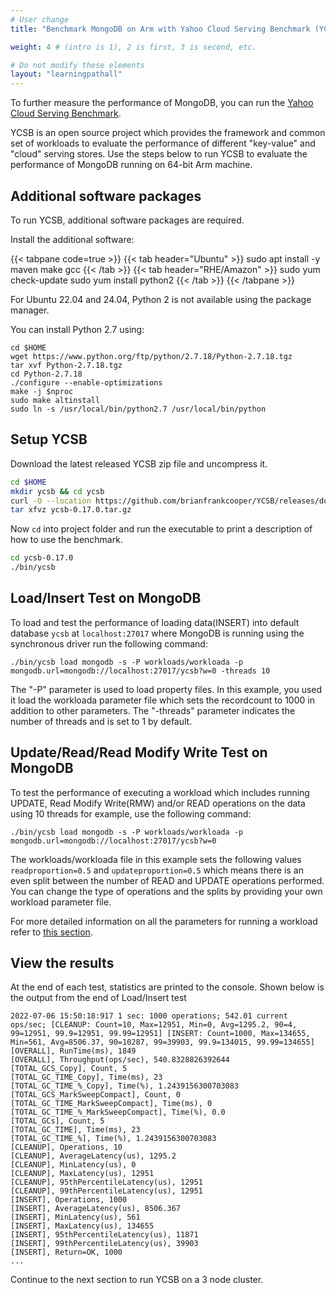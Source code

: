 ```yaml
---
# User change
title: "Benchmark MongoDB on Arm with Yahoo Cloud Serving Benchmark (YCSB)"

weight: 4 # (intro is 1), 2 is first, 3 is second, etc.

# Do not modify these elements
layout: "learningpathall"
---
```


To further measure the performance of MongoDB, you can run the [Yahoo Cloud Serving Benchmark](http://github.com/brianfrankcooper/YCSB).

YCSB is an open source project which provides the framework and common set of workloads to evaluate the performance of different "key-value" and "cloud" serving stores. Use the steps below to run YCSB to evaluate the performance of MongoDB running on 64-bit Arm machine.

## Additional software packages

To run YCSB, additional software packages are required.

Install the additional software:

{{< tabpane code=true >}}
  {{< tab header="Ubuntu" >}}
sudo apt install -y maven make gcc
  {{< /tab >}}
  {{< tab header="RHE/Amazon" >}}
sudo yum check-update
sudo yum install python2
  {{< /tab >}}
{{< /tabpane >}}

For Ubuntu 22.04 and 24.04, Python 2 is not available using the package manager. 

You can install Python 2.7 using:

```console
cd $HOME
wget https://www.python.org/ftp/python/2.7.18/Python-2.7.18.tgz
tar xvf Python-2.7.18.tgz
cd Python-2.7.18
./configure --enable-optimizations
make -j $nproc
sudo make altinstall
sudo ln -s /usr/local/bin/python2.7 /usr/local/bin/python
```

## Setup YCSB

Download the latest released YCSB zip file and uncompress it.

```bash
cd $HOME
mkdir ycsb && cd ycsb
curl -O --location https://github.com/brianfrankcooper/YCSB/releases/download/0.17.0/ycsb-0.17.0.tar.gz
tar xfvz ycsb-0.17.0.tar.gz

```
Now `cd` into project folder and run the executable to print a description of how to use the benchmark.

```bash
cd ycsb-0.17.0
./bin/ycsb
```

## Load/Insert Test on MongoDB

To load and test the performance of loading data(INSERT) into default database `ycsb` at `localhost:27017` where MongoDB is running using the synchronous driver run the following command:

```console
./bin/ycsb load mongodb -s -P workloads/workloada -p mongodb.url=mongodb://localhost:27017/ycsb?w=0 -threads 10
```
The "-P" parameter is used to load property files. In this example, you used it load the workloada parameter file which sets the recordcount to 1000 in addition to other parameters. The "-threads" parameter indicates the number of threads and is set to 1 by default.

## Update/Read/Read Modify Write Test on MongoDB

To test the performance of executing a workload which includes running UPDATE, Read Modify Write(RMW) and/or READ operations on the data using 10 threads for example, use the following command:

```console
./bin/ycsb load mongodb -s -P workloads/workloada -p mongodb.url=mongodb://localhost:27017/ycsb?w=0
```

The workloads/workloada file in this example sets the following values `readproportion=0.5` and  `updateproportion=0.5` which means there is an even split between the number of READ and UPDATE operations performed. You can change the type of operations and the splits by providing your own workload parameter file.

For more detailed information on all the parameters for running a workload refer to [this section](https://github.com/brianfrankcooper/YCSB/wiki/Running-a-Workload).

## View the results

At the end of each test, statistics are printed to the console. Shown below is the output from the end of Load/Insert test

```output
2022-07-06 15:50:18:917 1 sec: 1000 operations; 542.01 current ops/sec; [CLEANUP: Count=10, Max=12951, Min=0, Avg=1295.2, 90=4, 99=12951, 99.9=12951, 99.99=12951] [INSERT: Count=1000, Max=134655, Min=561, Avg=8506.37, 90=10287, 99=39903, 99.9=134015, 99.99=134655]
[OVERALL], RunTime(ms), 1849
[OVERALL], Throughput(ops/sec), 540.8328826392644
[TOTAL_GCS_Copy], Count, 5
[TOTAL_GC_TIME_Copy], Time(ms), 23
[TOTAL_GC_TIME_%_Copy], Time(%), 1.2439156300703083
[TOTAL_GCS_MarkSweepCompact], Count, 0
[TOTAL_GC_TIME_MarkSweepCompact], Time(ms), 0
[TOTAL_GC_TIME_%_MarkSweepCompact], Time(%), 0.0
[TOTAL_GCs], Count, 5
[TOTAL_GC_TIME], Time(ms), 23
[TOTAL_GC_TIME_%], Time(%), 1.2439156300703083
[CLEANUP], Operations, 10
[CLEANUP], AverageLatency(us), 1295.2
[CLEANUP], MinLatency(us), 0
[CLEANUP], MaxLatency(us), 12951
[CLEANUP], 95thPercentileLatency(us), 12951
[CLEANUP], 99thPercentileLatency(us), 12951
[INSERT], Operations, 1000
[INSERT], AverageLatency(us), 8506.367
[INSERT], MinLatency(us), 561
[INSERT], MaxLatency(us), 134655
[INSERT], 95thPercentileLatency(us), 11871
[INSERT], 99thPercentileLatency(us), 39903
[INSERT], Return=OK, 1000
...
```

Continue to the next section to run YCSB on a 3 node cluster. 

